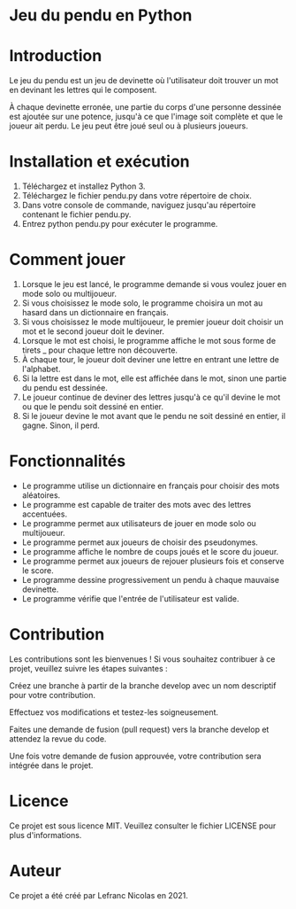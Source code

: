 # Jeu du pendu en Python
# Introduction
Le jeu du pendu est un jeu de devinette où l'utilisateur doit trouver un mot en devinant les lettres qui le composent.

 À chaque devinette erronée, une partie du corps d'une personne dessinée est ajoutée sur une potence, jusqu'à ce que l'image soit complète et que le joueur ait perdu. Le jeu peut être joué seul ou à plusieurs joueurs.

# Installation et exécution
1. Téléchargez et installez Python 3.
2. Téléchargez le fichier pendu.py dans votre répertoire de choix.
3. Dans votre console de commande, naviguez jusqu'au répertoire contenant le fichier pendu.py.
4. Entrez python pendu.py pour exécuter le programme.

# Comment jouer
1. Lorsque le jeu est lancé, le programme demande si vous voulez jouer en mode solo ou multijoueur.
2. Si vous choisissez le mode solo, le programme choisira un mot au hasard dans un dictionnaire en français.
3. Si vous choisissez le mode multijoueur, le premier joueur doit choisir un mot et le second joueur doit le deviner.
4. Lorsque le mot est choisi, le programme affiche le mot sous forme de tirets _ pour chaque lettre non découverte.
5. À chaque tour, le joueur doit deviner une lettre en entrant une lettre de l'alphabet.
6. Si la lettre est dans le mot, elle est affichée dans le mot, sinon une partie du pendu est dessinée.
7. Le joueur continue de deviner des lettres jusqu'à ce qu'il devine le mot ou que le pendu soit dessiné en entier.
8. Si le joueur devine le mot avant que le pendu ne soit dessiné en entier, il gagne. Sinon, il perd.

# Fonctionnalités
* Le programme utilise un dictionnaire en français pour choisir des mots aléatoires.
* Le programme est capable de traiter des mots avec des lettres accentuées.
* Le programme permet aux utilisateurs de jouer en mode solo ou multijoueur.
* Le programme permet aux joueurs de choisir des pseudonymes.
* Le programme affiche le nombre de coups joués et le score du joueur.
* Le programme permet aux joueurs de rejouer plusieurs fois et conserve le score.
* Le programme dessine progressivement un pendu à chaque mauvaise devinette.
* Le programme vérifie que l'entrée de l'utilisateur est valide.

# Contribution
Les contributions sont les bienvenues ! Si vous souhaitez contribuer à ce projet, veuillez suivre les étapes suivantes :

Créez une branche à partir de la branche develop avec un nom descriptif pour votre contribution.

Effectuez vos modifications et testez-les soigneusement.

Faites une demande de fusion (pull request) vers la branche develop et attendez la revue du code.

Une fois votre demande de fusion approuvée, votre contribution sera intégrée dans le projet.

# Licence
Ce projet est sous licence MIT. Veuillez consulter le fichier LICENSE pour plus d'informations.

# Auteur
Ce projet a été créé par Lefranc Nicolas en 2021.